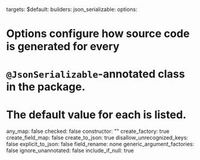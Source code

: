 targets:
$default:
builders:
json_serializable:
options:
# Options configure how source code is generated for every
# `@JsonSerializable`-annotated class in the package.
#
# The default value for each is listed.
any_map: false
checked: false
constructor: ""
create_factory: true
create_field_map: false
create_to_json: true
disallow_unrecognized_keys: false
explicit_to_json: false
field_rename: none
generic_argument_factories: false
ignore_unannotated: false
include_if_null: true